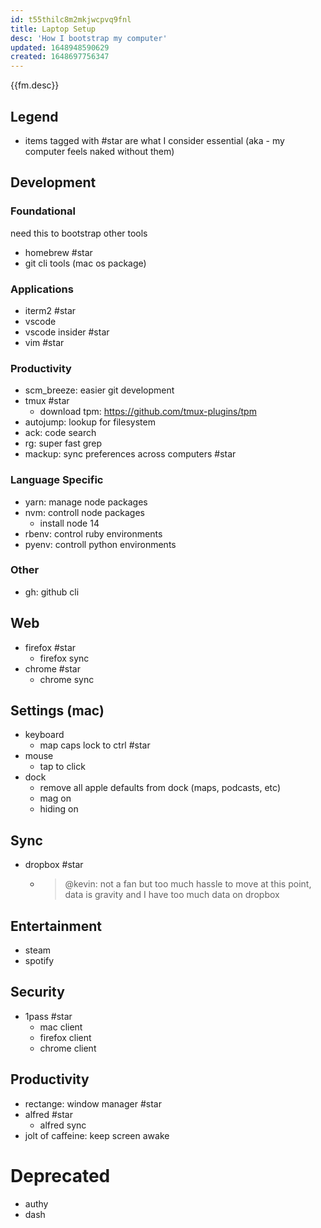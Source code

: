 ```yaml
---
id: t55thilc8m2mkjwcpvq9fnl
title: Laptop Setup
desc: 'How I bootstrap my computer'
updated: 1648948590629
created: 1648697756347
---
```


{{fm.desc}}

## Legend
- items tagged with #star are what I consider essential (aka - my computer feels naked without them)

## Development

### Foundational
need this to bootstrap other tools

- homebrew #star
- git cli tools (mac os package)

### Applications
- iterm2 #star
- vscode
- vscode insider #star
- vim #star

### Productivity
- scm_breeze: easier git development
- tmux #star
    - download tpm: https://github.com/tmux-plugins/tpm
- autojump: lookup for filesystem
- ack: code search
- rg: super fast grep
- mackup: sync preferences across computers #star

### Language Specific
- yarn: manage node packages
- nvm: controll node packages
    - install node 14
- rbenv: control ruby environments
- pyenv: controll python environments

### Other
- gh: github cli

## Web
- firefox #star
    - firefox sync
- chrome #star
    - chrome sync

## Settings (mac)
- keyboard
    - map caps lock to ctrl #star
- mouse 
    - tap to click
- dock
    - remove all apple defaults from dock (maps, podcasts, etc)
    - mag on 
    - hiding on

## Sync
- dropbox #star
    - > @kevin: not a fan but too much hassle to move at this point, data is gravity and I have too much data on dropbox

## Entertainment
- steam
- spotify

## Security
- 1pass #star
    - mac client
    - firefox client
    - chrome client

## Productivity
- rectange: window manager #star
- alfred #star
    - alfred sync
- jolt of caffeine: keep screen awake

# Deprecated
- authy
- dash
